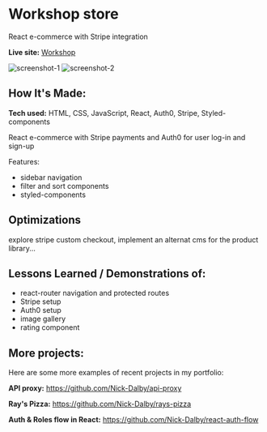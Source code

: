 # Workshop store

React e-commerce with Stripe integration

**Live site:** [Workshop](https://workshop-store.netlify.app/)

![screenshot-1](https://user-images.githubusercontent.com/99472735/196142333-efdd58e4-99b2-45b5-95cf-611ae0b7564f.jpeg)
![screenshot-2](https://user-images.githubusercontent.com/99472735/196142325-546e1324-f096-4cae-a65c-3ff4b452d9c7.jpeg)

## How It's Made:

**Tech used:** HTML, CSS, JavaScript, React, Auth0, Stripe, Styled-components

React e-commerce with Stripe payments and Auth0 for user log-in and sign-up

Features:

- sidebar navigation
- filter and sort components
- styled-components

## Optimizations

explore stripe custom checkout, implement an alternat cms for the product library...

## Lessons Learned / Demonstrations of:

- react-router navigation and protected routes
- Stripe setup
- Auth0 setup
- image gallery
- rating component


## More projects:

Here are some more examples of recent projects in my portfolio:

**API proxy:** https://github.com/Nick-Dalby/api-proxy

**Ray's Pizza:** https://github.com/Nick-Dalby/rays-pizza

**Auth & Roles flow in React:** https://github.com/Nick-Dalby/react-auth-flow
